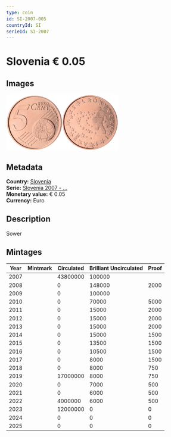 ```yaml
---
type: coin
id: SI-2007-005
countryId: SI
serieId: SI-2007
---
```


# Slovenia € 0.05

## Images

<img src="../../../Images/common-2007-005.webp" height="150" alt="Front image"><img src="Images/slovenia-2007-005.webp" height="150" alt="Back image">

## Metadata

**Country:** [Slovenia](../index.md)\
**Serie:** [Slovenia 2007 - ...](index.md)\
**Monetary value:** € 0.05\
**Currency:** Euro

## Description

Sower

## Mintages

| Year | Mintmark | Circulated | Brilliant Uncirculated | Proof |
| ---- | -------- | ---------- | ---------------------- | ----- |
| 2007 |          | 43800000   | 100000                 |       |
| 2008 |          | 0          | 148000                 | 2000  |
| 2009 |          | 0          | 100000                 |       |
| 2010 |          | 0          | 70000                  | 5000  |
| 2011 |          | 0          | 15000                  | 2000  |
| 2012 |          | 0          | 15000                  | 2000  |
| 2013 |          | 0          | 15000                  | 2000  |
| 2014 |          | 0          | 15000                  | 1500  |
| 2015 |          | 0          | 13500                  | 1500  |
| 2016 |          | 0          | 10500                  | 1500  |
| 2017 |          | 0          | 8000                   | 1500  |
| 2018 |          | 0          | 8000                   | 750   |
| 2019 |          | 17000000   | 8000                   | 750   |
| 2020 |          | 0          | 7000                   | 500   |
| 2021 |          | 0          | 6000                   | 500   |
| 2022 |          | 4000000    | 6000                   | 500   |
| 2023 |          | 12000000   | 0                      | 0     |
| 2024 |          | 0          | 0                      | 0     |
| 2025 |          | 0          | 0                      | 0     |
